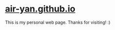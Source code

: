 # [air-yan.github.io](https://air-yan.github.io/)

This is my personal web page. Thanks for visiting! :)
